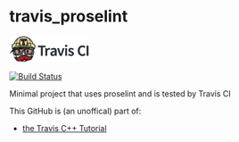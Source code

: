 # travis_proselint

[![Travis CI logo](TravisCI.png)](https://travis-ci.org)

[![Build Status](https://travis-ci.org/richelbilderbeek/travis_proselint.svg?branch=master)](https://travis-ci.org/richelbilderbeek/travis_proselint)

Minimal project that uses proselint and is tested by Travis CI

This GitHub is (an unoffical) part of:

 * [the Travis C++ Tutorial](https://github.com/richelbilderbeek/travis_cpp_tutorial)
